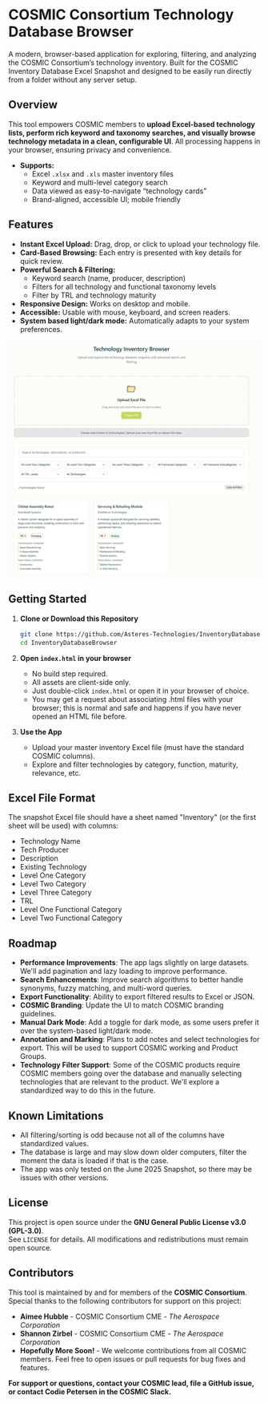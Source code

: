 # COSMIC Consortium Technology Database Browser

A modern, browser-based application for exploring, filtering, and analyzing the COSMIC Consortium’s technology inventory. Built for the COSMIC Inventory Database Excel Snapshot and designed to be easily run directly from a folder without any server setup.

## Overview

This tool empowers COSMIC members to **upload Excel-based technology lists, perform rich keyword and taxonomy searches, and visually browse technology metadata in a clean, configurable UI**. All processing happens in your browser, ensuring privacy and convenience.

- **Supports:**
  - Excel `.xlsx` and `.xls` master inventory files
  - Keyword and multi-level category search
  - Data viewed as easy-to-navigate “technology cards”
  - Brand-aligned, accessible UI; mobile friendly

## Features

- **Instant Excel Upload:** Drag, drop, or click to upload your technology file.
- **Card-Based Browsing:** Each entry is presented with key details for quick review.
- **Powerful Search & Filtering:**
  - Keyword search (name, producer, description)
  - Filters for all technology and functional taxonomy levels
  - Filter by TRL and technology maturity
- **Responsive Design:** Works on desktop and mobile.
- **Accessible:** Usable with mouse, keyboard, and screen readers.
- **System based light/dark mode:** Automatically adapts to your system preferences.

![App Screenshot](./assets/screenshot.jpg)

## Getting Started

1. **Clone or Download this Repository**

    ```sh
    git clone https://github.com/Asteres-Technologies/InventoryDatabaseBrowser.git
    cd InventoryDatabaseBrowser
    ```

2. **Open `index.html` in your browser**

    - No build step required.
    - All assets are client-side only.
    - Just double-click `index.html` or open it in your browser of choice.
    - You may get a request about associating .html files with your browser; this is normal and safe and happens if you have never opened an HTML file before.

3. **Use the App**

    - Upload your master inventory Excel file (must have the standard COSMIC columns).
    - Explore and filter technologies by category, function, maturity, relevance, etc.

## Excel File Format

The snapshot Excel file should have a sheet named "Inventory" (or the first sheet will be used) with columns:

- Technology Name
- Tech Producer
- Description
- Existing Technology
- Level One Category
- Level Two Category
- Level Three Category
- TRL
- Level One Functional Category
- Level Two Functional Category

## Roadmap

- **Performance Improvements**: The app lags slightly on large datasets. We'll add pagination and lazy loading to improve performance.
- **Search Enhancements**: Improve search algorithms to better handle synonyms, fuzzy matching, and multi-word queries.
- **Export Functionality**: Ability to export filtered results to Excel or JSON.
- **COSMIC Branding**: Update the UI to match COSMIC branding guidelines.
- **Manual Dark Mode**: Add a toggle for dark mode, as some users prefer it over the system-based light/dark mode.
- **Annotation and Marking**: Plans to add notes and select technologies for export. This will be used to support COSMIC working and Product Groups.
- **Technology Filter Support**: Some of the COSMIC products require COSMIC members going over the database and manually selecting technologies that are relevant to the product. We'll explore a standardized way to do this in the future.

## Known Limitations

- All filtering/sorting is odd because not all of the columns have standardized values.
- The database is large and may slow down older computers, filter the moment the data is loaded if that is the case.
- The app was only tested on the June 2025 Snapshot, so there may be issues with other versions.

## License

This project is open source under the **GNU General Public License v3.0 (GPL-3.0)**.  
See `LICENSE` for details. All modifications and redistributions must remain open source.

## Contributors

This tool is maintained by and for members of the **COSMIC Consortium**.
Special thanks to the following contributors for support on this project:
- **Aimee Hubble** - COSMIC Consortium CME - _The Aerospace Corporation_
- **Shannon Zirbel** - COSMIC Consortium CME - _The Aerospace Corporation_
- **Hopefully More Soon!** - We welcome contributions from all COSMIC members.
Feel free to open issues or pull requests for bug fixes and features.

**For support or questions, contact your COSMIC lead, file a GitHub issue, or contact Codie Petersen in the COSMIC Slack.**